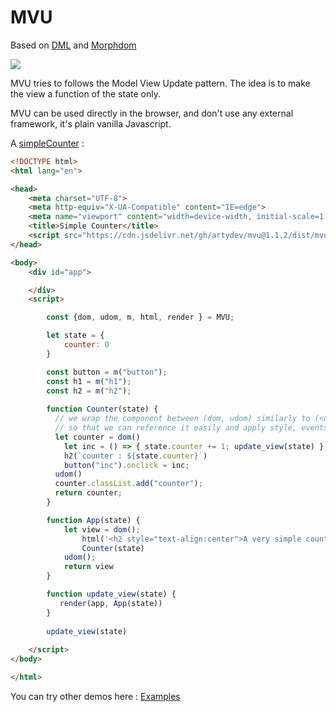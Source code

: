 # MVU

Based on [DML](https://github.com/efpage/DML) and [Morphdom](https://github.com/patrick-steele-idem/morphdom)

[![](https://data.jsdelivr.com/v1/package/gh/artydev/mvu/badge)](https://www.jsdelivr.com/package/gh/artydev/mvu)

MVU tries to follows the Model View Update pattern.
The idea is to make the view a function of the state only.

MVU can be used directly in the browser, and don't use any external framework, it's plain vanilla Javascript.

A [simpleCounter](https://flems.io/#0=N4IgtglgJlA2CmIBcBWAzAOgGwoDQgGd4EBjAF3imRAwAsyxYR8CSAnAe1iaQG0AGXAEYhaALr4AZhAQFkvUADsAhmERIa9RsxAkOiigeoAeAIQARAPIBhACoBNAAoBRAARbYAPgA6i4x9dYZUUAcwBebxB4RUifGL9aeGUoONc012M1MmVXElplNiIyCJAAVVsAMQBaAA5Y33SMrJz6MgAHKvgARwBXCAA3EoANKtKAQSrrDjA25TIIACMESNz9Q2LIgElnMMoQ+HrFRsz4bNcVNRL+iHgAdzaONjIVvQNojZBb6DJaMKh4a4keBVL5QH64VwQRQQebKWBVVhw+BhIQYfiHY7zMgITwAZQgMwQrimPTebGMAHosTiGuljKw2BA2mRXAQ2CQSq02gQkBSKSQoIoMAArAj-WADNgYRSnCkhWgUgpkACe-36FLA-R6AAFUaiAEwUqAQAhkDVajA9MBQDCQIWi2KUhlMshxSmJZJxXzGBYcKDK1J0439SFQErKNptQ60tKU4OB2PO5leo6NdKvU2uYBQaYQno5sAQwvuBiwCFsaL-NiuAC+rjCrgAsgA1UoAbl8MbTCBZprm8HrWa7afTHFJFDYSFc6NTI5rndnaYzLIWPTIZH0g7AAApIqv1-pIgBKDuLxrL9xCLe7kC0ITH08jtIX2j66+RV8P4fpb9pSSk8gIE3EkyW3PsKCPIczzTPlXFuAdbjYCNXB+Ac9BmfR3lcBZTng6JXG3As8wLSCCAJGQClgZUUI4AjjHjCE4wGTwjyPX90lgghaJ+OY4LQ4JXArSR4ArRQgUhFkkjIqjXGCKBZMjGTTWVBAIQBd4CAwLT2LSHtVnHETBwLbdIJ09I9KhEhBxM+tPCzVlsgoDA9AM6sAGoGyENtXB6NooH7AB9a47jAxz4EgmtHyfRpX23AADFyyVcKcABJgHA+BnLHMkazitjoJHfcN0UG9LOPDB9BICUSAAa0HSyoui-NphMszEonZyggIAgABkTTIDBkigG92pEr8CvSCsyB6NgjlGthGrTed4mi-8xPmTcxkjUL+0g4AzN005XGC24jJak8DrTDxtwAcn8N9lIQEoKAADzIKo4QgEJFCQIEyViMZjpE6iyMJNDsond19U8G78ui6KQInHaIMu5qdwuibGimmajhO9jlvYtbAM3Xz-IoIKbluZHwqg+G0lEqttwjNoIS2tpqdY-H2PY0nApOjnfy7J12BdN0KV9f0U3dUtPB0IhSA2xQ5A0fUAE4kAAdgAFhAGtcCUVR1BoUUdFedZqF8OXiHgYmleoIQkH4XX9ZAC4jec7rTbWd5qCy1zadcWYYChEIkCEfg2hetswAKEIoUd2S1w4NtXvez7vt+94RO8302CrKchEj1kuGgbCglqttQR+JB9X4COo98GsrYVoC7Y0B2ah1msJFdw3qCJxWS20GsgA) :

```html
<!DOCTYPE html>
<html lang="en">

<head>
    <meta charset="UTF-8">
    <meta http-equiv="X-UA-Compatible" content="IE=edge">
    <meta name="viewport" content="width=device-width, initial-scale=1.0">
    <title>Simple Counter</title>
    <script src="https://cdn.jsdelivr.net/gh/artydev/mvu@1.1.2/dist/mvu.umd.min.js"></script>
</head>

<body>
    <div id="app">

    </div>
    <script>

        const {dom, udom, m, html, render } = MVU;

        let state = {
            counter: 0
        }

        const button = m("button");
        const h1 = m("h1");
        const h2 = m("h2");
        
        function Counter(state) {
          // we wrap the component between (dom, udom) similarly to (<div>, </div>))
          // so that we can reference it easily and apply style, events...
          let counter = dom() 
            let inc = () => { state.counter += 1; update_view(state) };
            h2(`counter : ${state.counter}`)
            button("inc").onclick = inc;
          udom()
          counter.classList.add("counter");
          return counter;
        }

        function App(state) {
            let view = dom();
                html('<h2 style="text-align:center">A very simple counter</h2>')
                Counter(state)
            udom();
            return view
        }

        function update_view(state) {
           render(app, App(state))
        }
        
        update_view(state)
       
    </script>
</body>

</html>
 ```
     
You can try other demos here : [Examples](https://github.com/artydev/mvu/wiki/MVU-in-practice)







